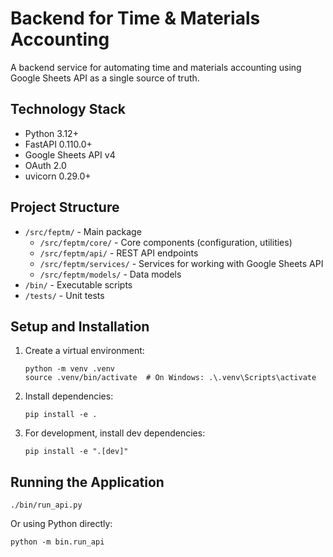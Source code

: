 # Backend for Time & Materials Accounting

A backend service for automating time and materials accounting using Google Sheets API as a single source of truth.

## Technology Stack
- Python 3.12+
- FastAPI 0.110.0+
- Google Sheets API v4
- OAuth 2.0
- uvicorn 0.29.0+

## Project Structure
- `/src/feptm/` - Main package
  - `/src/feptm/core/` - Core components (configuration, utilities)
  - `/src/feptm/api/` - REST API endpoints
  - `/src/feptm/services/` - Services for working with Google Sheets API
  - `/src/feptm/models/` - Data models
- `/bin/` - Executable scripts
- `/tests/` - Unit tests

## Setup and Installation
1. Create a virtual environment:
   ```
   python -m venv .venv
   source .venv/bin/activate  # On Windows: .\.venv\Scripts\activate
   ```

2. Install dependencies:
   ```
   pip install -e .
   ```

3. For development, install dev dependencies:
   ```
   pip install -e ".[dev]"
   ```

## Running the Application
```
./bin/run_api.py
```

Or using Python directly:
```
python -m bin.run_api
```
